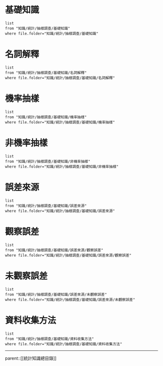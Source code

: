 # 基礎知識
```dataview
list
from "知識/統計/抽樣調查/基礎知識"
where file.folder="知識/統計/抽樣調查/基礎知識"
```
# 名詞解釋
```dataview
list
from "知識/統計/抽樣調查/基礎知識/名詞解釋"
where file.folder="知識/統計/抽樣調查/基礎知識/名詞解釋"
```
# 機率抽樣
```dataview
list
from "知識/統計/抽樣調查/基礎知識/機率抽樣"
where file.folder="知識/統計/抽樣調查/基礎知識/機率抽樣"
```
# 非機率抽樣
```dataview
list
from "知識/統計/抽樣調查/基礎知識/非機率抽樣"
where file.folder="知識/統計/抽樣調查/基礎知識/非機率抽樣"
```
# 誤差來源
```dataview
list
from "知識/統計/抽樣調查/基礎知識/誤差來源"
where file.folder="知識/統計/抽樣調查/基礎知識/誤差來源"
```
# 觀察誤差
```dataview
list
from "知識/統計/抽樣調查/基礎知識/誤差來源/觀察誤差"
where file.folder="知識/統計/抽樣調查/基礎知識/誤差來源/觀察誤差"
```
# 未觀察誤差
```dataview
list
from "知識/統計/抽樣調查/基礎知識/誤差來源/未觀察誤差"
where file.folder="知識/統計/抽樣調查/基礎知識/誤差來源/未觀察誤差"
```
# 資料收集方法
```dataview
list
from "知識/統計/抽樣調查/基礎知識/資料收集方法"
where file.folder="知識/統計/抽樣調查/基礎知識/資料收集方法"
```

- - -
parent::[[統計知識總目錄]]